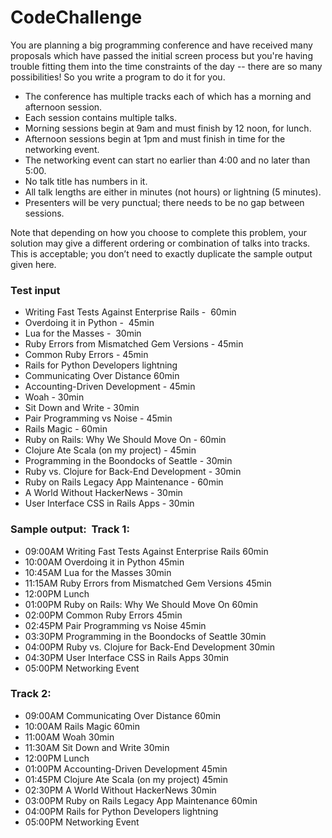 # CodeChallenge

<p> You are planning a big programming conference and have received many proposals which have passed the initial screen process but you're having trouble fitting them into the time constraints of the day -- there are so many possibilities! So you write a program to do it for you.</p>

<ul>
<li> The conference has multiple tracks each of which has a morning and afternoon session. </li>
<li> Each session contains multiple talks. </li>
<li> Morning sessions begin at 9am and must finish by 12 noon, for lunch. </li>
<li> Afternoon sessions begin at 1pm and must finish in time for the networking event. </li>
<li> The networking event can start no earlier than 4:00 and no later than 5:00. </li>
<li> No talk title has numbers in it. </li>
<li> All talk lengths are either in minutes (not hours) or lightning (5 minutes). </li>
<li> Presenters will be very punctual; there needs to be no gap between sessions.</li>
</ul>
Note that depending on how you choose to complete this problem, your solution may give a different ordering or combination of talks into tracks. This is acceptable; you don’t need to exactly duplicate the sample output given here.

<h3>Test input</h3>
<ul>
<li>Writing Fast Tests Against Enterprise Rails -  60min 
<li>Overdoing it in Python -  45min 
<li>Lua for the Masses -  30min 
<li>Ruby Errors from Mismatched Gem Versions - 45min 
<li>Common Ruby Errors - 45min 
<li>Rails for Python Developers lightning 
<li>Communicating Over Distance 60min 
<li>Accounting-Driven Development - 45min 
<li>Woah - 30min 
<li>Sit Down and Write - 30min 
<li>Pair Programming vs Noise - 45min 
<li>Rails Magic - 60min 
<li>Ruby on Rails: Why We Should Move On - 60min 
<li>Clojure Ate Scala (on my project) - 45min 
<li>Programming in the Boondocks of Seattle - 30min 
<li>Ruby vs. Clojure for Back-End Development - 30min 
<li>Ruby on Rails Legacy App Maintenance - 60min 
<li>A World Without HackerNews - 30min 
<li>User Interface CSS in Rails Apps - 30min
</ul>

<h3>Sample output: 
  Track 1:</h3>
 <ul>
<li>09:00AM Writing Fast Tests Against Enterprise Rails 60min 
<li>10:00AM Overdoing it in Python 45min 
<li>10:45AM Lua for the Masses 30min 
<li>11:15AM Ruby Errors from Mismatched Gem Versions 45min 
<li>12:00PM Lunch 
<li>01:00PM Ruby on Rails: Why We Should Move On 60min 
<li>02:00PM Common Ruby Errors 45min 
<li>02:45PM Pair Programming vs Noise 45min 
<li>03:30PM Programming in the Boondocks of Seattle 30min 
<li>04:00PM Ruby vs. Clojure for Back-End Development 30min 
<li>04:30PM User Interface CSS in Rails Apps 30min 
<li>05:00PM Networking Event
</ul>
<h3>Track 2:</h3>
<ul>
<li>09:00AM Communicating Over Distance 60min 
<li>10:00AM Rails Magic 60min 
<li>11:00AM Woah 30min 
<li>11:30AM Sit Down and Write 30min 
<li>12:00PM Lunch 
<li>01:00PM Accounting-Driven Development 45min 
<li>01:45PM Clojure Ate Scala (on my project) 45min 
<li>02:30PM A World Without HackerNews 30min 
<li>03:00PM Ruby on Rails Legacy App Maintenance 60min 
<li>04:00PM Rails for Python Developers lightning 
<li>05:00PM Networking Event
</ul>
